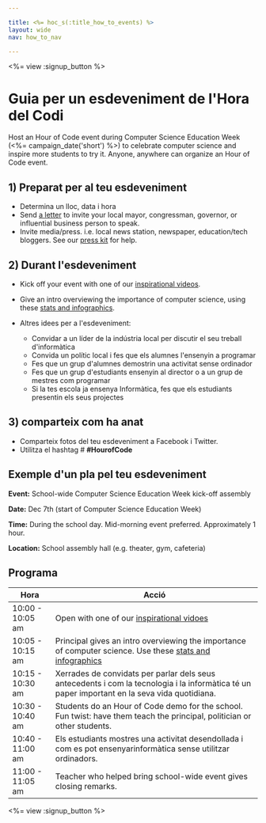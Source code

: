 ```yaml
---

title: <%= hoc_s(:title_how_to_events) %>
layout: wide
nav: how_to_nav

---
```


<%= view :signup_button %>

# Guia per un esdeveniment de l'Hora del Codi

Host an Hour of Code event during Computer Science Education Week (<%= campaign_date('short') %>) to celebrate computer science and inspire more students to try it. Anyone, anywhere can organize an Hour of Code event.

## 1) Preparat per al teu esdeveniment

  * Determina un lloc, data i hora
  * Send [a letter](https://docs.google.com/a/code.org/document/d/1eP41sKW7y0qq_JvkRIgZK8dWYICaGRZ4CCDETXa78wY/edit) to invite your local mayor, congressman, governor, or influential business person to speak.
  * Invite media/press. i.e. local news station, newspaper, education/tech bloggers. See our [press kit](<%= resolve_url('/resources/press-kit') %>) for help.

## 2) Durant l'esdeveniment

  * Kick off your event with one of our [inspirational videos](<%= resolve_url('/resources#videos') %>).
  * Give an intro overviewing the importance of computer science, using these [stats and infographics](<%= resolve_url('/resources/stats') %>).   
      
    
  * Altres idees per a l'esdeveniment: 
      * Convidar a un líder de la indústria local per discutir el seu treball d'informàtica
      * Convida un polític local i fes que els alumnes l'ensenyin a programar
      * Fes que un grup d'alumnes demostrin una activitat sense ordinador
      * Fes que un grup d'estudiants ensenyin al director o a un grup de mestres com programar
      * Si la tes escola ja ensenya Informàtica, fes que els estudiants presentin els seus projectes

## 3) comparteix com ha anat

  * Comparteix fotos del teu esdeveniment a Facebook i Twitter. 
  * Utilitza el hashtag # **#HourofCode**

## Exemple d'un pla pel teu esdeveniment

**Event:** School-wide Computer Science Education Week kick-off assembly

**Date:** Dec 7th (start of Computer Science Education Week)

**Time:** During the school day. Mid-morning event preferred. Approximately 1 hour.

**Location:** School assembly hall (e.g. theater, gym, cafeteria)   
  


## Programa

| Hora             | Acció                                                                                                                                               |
| ---------------- | --------------------------------------------------------------------------------------------------------------------------------------------------- |
| 10:00 - 10:05 am | Open with one of our [inspirational vidoes](<%= resolve_url('/resources#videos') %>)                                                                |
| 10:05 - 10:15 am | Principal gives an intro overviewing the importance of computer science. Use these [stats and infographics](<%= resolve_url('/resources/stats') %>) |
| 10:15 - 10:30 am | Xerrades de convidats per parlar dels seus antecedents i com la tecnologia i la informàtica té un paper important en la seva vida quotidiana.       |
| 10:30 - 10:40 am | Students do an Hour of Code demo for the school. Fun twist: have them teach the principal, politician or other students.                            |
| 10:40 - 11:00 am | Els estudiants mostres una activitat desendollada i com es pot ensenyarinformàtica sense utilitzar ordinadors.                                      |
| 11:00 - 11:05 am | Teacher who helped bring school-wide event gives closing remarks.                                                                                   |

<%= view :signup_button %>